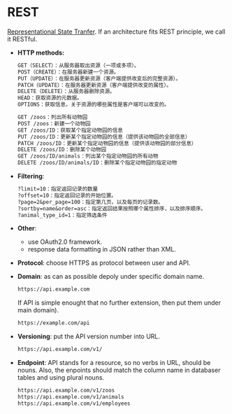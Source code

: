 # REST

[Representational State Tranfer](https://www.zhihu.com/collection/467101293). If an architecture fits REST principle, we call it RESTful.

*   **HTTP methods:**

    ```markdown
    GET（SELECT）：从服务器取出资源（一项或多项）。
    POST（CREATE）：在服务器新建一个资源。
    PUT（UPDATE）：在服务器更新资源（客户端提供改变后的完整资源）。
    PATCH（UPDATE）：在服务器更新资源（客户端提供改变的属性）。
    DELETE（DELETE）：从服务器删除资源。
    HEAD：获取资源的元数据。
    OPTIONS：获取信息，关于资源的哪些属性是客户端可以改变的。
    ```

    ```markdown
    GET /zoos：列出所有动物园
    POST /zoos：新建一个动物园
    GET /zoos/ID：获取某个指定动物园的信息
    PUT /zoos/ID：更新某个指定动物园的信息（提供该动物园的全部信息）
    PATCH /zoos/ID：更新某个指定动物园的信息（提供该动物园的部分信息）
    DELETE /zoos/ID：删除某个动物园
    GET /zoos/ID/animals：列出某个指定动物园的所有动物
    DELETE /zoos/ID/animals/ID：删除某个指定动物园的指定动物
    ```
*   **Filtering**:

    ```markdown
    ?limit=10：指定返回记录的数量
    ?offset=10：指定返回记录的开始位置。
    ?page=2&per_page=100：指定第几页，以及每页的记录数。
    ?sortby=name&order=asc：指定返回结果按照哪个属性排序，以及排序顺序。
    ?animal_type_id=1：指定筛选条件
    ```
* **Other**:
  * use OAuth2.0 framework.
  * response data formatting in JSON rather than XML.
* **Protocol**: choose HTTPS as protocol between user and API.
*   **Domain**: as can as possible depoly under specific domain name.

    ```markdown
    https://api.example.com
    ```

    If API is simple enought that no further extension, then put them under main domain).

    ```markdown
    https://example.com/api
    ```
*   **Versioning**: put the API version number into URL.

    ```markdown
    https://api.example.com/v1/
    ```
*   **Endpoint**: API stands for a resource, so no verbs in URL, should be nouns. Also, the enpoints should match the column name in databaser tables and using plural nouns.

    ```markdown
    https://api.example.com/v1/zoos
    https://api.example.com/v1/animals
    https://api.example.com/v1/employees
    ```
